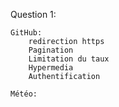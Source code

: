 Question 1:

	GitHub:
		redirection https
		Pagination
		Limitation du taux
		Hypermedia
		Authentification
		
	Météo: